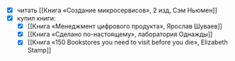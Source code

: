 - [x] читать [[Книга «Создание микросервисов», 2 изд, Сэм Ньюмен]]
- [x] купил книги:
	- [x] [[Книга «Менеджмент цифрового продукта», Ярослав Шуваев]]
	- [x] [[Книга «Сделано по-настоящему», лаборатория Однажды]]
	- [x] [[Книга «150 Bookstores you need to visit before you die», Elizabeth Stamp]]